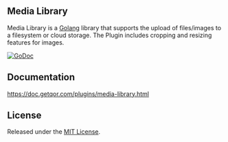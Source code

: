 ## Media Library

Media Library is a [Golang](http://golang.org/) library that supports the upload of files/images to a filesystem or cloud storage. The Plugin includes cropping and resizing features for images.

[![GoDoc](https://godoc.org/github.com/qor/media_library?status.svg)](https://godoc.org/github.com/qor/media_library)

## Documentation

<https://doc.getqor.com/plugins/media-library.html>

## License

Released under the [MIT License](http://opensource.org/licenses/MIT).
